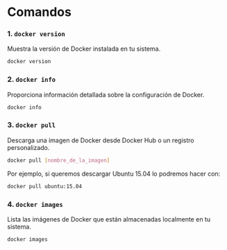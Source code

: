 # Comandos

### 1. `docker version`

Muestra la versión de Docker instalada en tu sistema.

```bash
docker version
```

### 2. `docker info`

Proporciona información detallada sobre la configuración de Docker.

```bash
docker info
```

### 3. `docker pull`

Descarga una imagen de Docker desde Docker Hub o un registro personalizado.

```bash
docker pull [nombre_de_la_imagen]
```

Por ejemplo, si queremos descargar Ubuntu 15.04 lo podremos hacer con:

```bash
docker pull ubuntu:15.04
```

### 4. `docker images`

Lista las imágenes de Docker que están almacenadas localmente en tu sistema.

```bash
docker images
```
